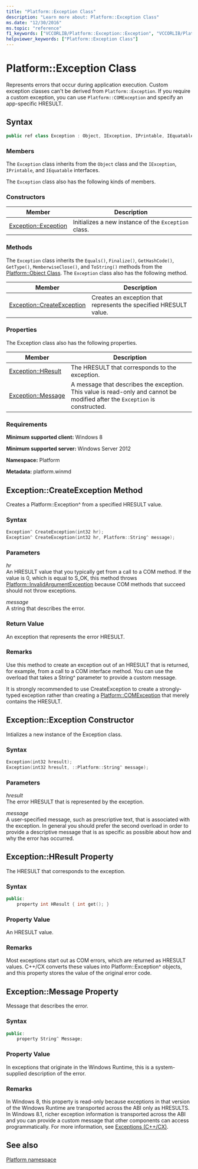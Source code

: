 ```yaml
---
title: "Platform::Exception Class"
description: "Learn more about: Platform::Exception Class"
ms.date: "12/30/2016"
ms.topic: "reference"
f1_keywords: ["VCCORLIB/Platform::Exception::Exception", "VCCORLIB/Platform::Exception::CreateException", "VCCORLIB/Platform::Exception::HResult", "VCCORLIB/Platform::Exception::Message"]
helpviewer_keywords: ["Platform::Exception Class"]
---
```

# Platform::Exception Class

Represents errors that occur during application execution. Custom exception classes can't be derived from `Platform::Exception`. If you require a custom exception, you can use `Platform::COMException` and specify an app-specific HRESULT.

## Syntax

```cpp
public ref class Exception : Object, IException, IPrintable, IEquatable
```

### Members

The `Exception` class inherits from the `Object` class and the `IException`, `IPrintable`, and `IEquatable` interfaces.

The `Exception` class also has the following kinds of members.

### Constructors

|Member|Description|
|------------|-----------------|
|[Exception::Exception](#ctor)|Initializes a new instance of the `Exception` class.|

### Methods

The `Exception` class inherits the `Equals()`, `Finalize()`, `GetHashCode()`, `GetType()`, `MemberwiseClose()`, and `ToString()` methods from the [Platform::Object Class](../cppcx/platform-object-class.md). The `Exception` class also has the following method.

|Member|Description|
|------------|-----------------|
|[Exception::CreateException](#createexception)|Creates an exception that represents the specified HRESULT value.|

### Properties

The Exception class also has the following properties.

|Member|Description|
|------------|-----------------|
|[Exception::HResult](#hresult)|The HRESULT that corresponds to the exception.|
|[Exception::Message](#message)|A message that describes the exception. This value is read-only and cannot be modified after the `Exception` is constructed.|

### Requirements

**Minimum supported client:** Windows 8

**Minimum supported server:** Windows Server 2012

**Namespace:** Platform

**Metadata:** platform.winmd

## <a name="createexception"></a> Exception::CreateException Method

Creates a Platform::Exception^ from a specified HRESULT value.

### Syntax

```cpp
Exception^ CreateException(int32 hr);
Exception^ CreateException(int32 hr, Platform::String^ message);
```

### Parameters

*hr*\
An HRESULT value that you typically get from a call to a COM method. If the value is 0, which is equal to S_OK, this method throws [Platform::InvalidArgumentException](../cppcx/platform-invalidargumentexception-class.md) because COM methods that succeed should not throw exceptions.

*message*\
A string that describes the error.

### Return Value

An exception that represents the error HRESULT.

### Remarks

Use this method to create an exception out of an HRESULT that is returned, for example, from a call to a COM interface method. You can use the overload that takes a String^ parameter to provide a custom message.

It is strongly recommended to use CreateException to create a strongly-typed exception rather than creating a [Platform::COMException](../cppcx/platform-comexception-class.md) that merely contains the HRESULT.

## <a name="ctor"></a> Exception::Exception Constructor

Intializes a new instance of the Exception class.

### Syntax

```cpp
Exception(int32 hresult);
Exception(int32 hresult, ::Platform::String^ message);
```

### Parameters

*hresult*\
The error HRESULT that is represented by the exception.

*message*\
A user-specified message, such as prescriptive text, that is associated with the exception. In general you should prefer the second overload in order to provide a descriptive message that is as specific as possible about how and why the error has occurred.

## <a name="hresult"></a> Exception::HResult Property

The HRESULT that corresponds to the exception.

### Syntax

```cpp
public:
    property int HResult { int get(); }
```

### Property Value

An HRESULT value.

### Remarks

Most exceptions start out as COM errors, which are returned as HRESULT values. C++/CX converts these values into Platform::Exception^ objects, and this property stores the value of the original error code.

## <a name="message"></a> Exception::Message Property

Message that describes the error.

### Syntax

```cpp
public:
    property String^ Message;
```

### Property Value

In exceptions that originate in the Windows Runtime, this is a system-supplied description of the error.

### Remarks

In Windows 8, this property is read-only because exceptions in that version of the Windows Runtime are transported across the ABI only as HRESULTS. In Windows 8.1, richer exception information is transported across the ABI and you can provide a custom message that other components can access programmatically. For more information, see [Exceptions (C++/CX)](../cppcx/exceptions-c-cx.md).

## See also

[Platform namespace](../cppcx/platform-namespace-c-cx.md)
